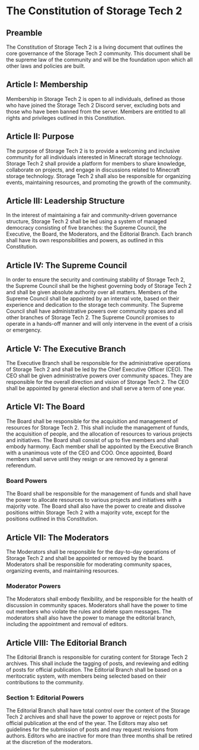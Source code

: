 # The Constitution of Storage Tech 2

## Preamble
The Constitution of Storage Tech 2 is a living document that outlines the core governance of the Storage Tech 2 community. This document shall be the supreme law of the community and will be the foundation upon which all other laws and policies are built.

## Article I: Membership
Membership in Storage Tech 2 is open to all individuals, defined as those who have joined the Storage Tech 2 Discord server, excluding bots and those who have been banned from the server. Members are entitled to all rights and privileges outlined in this Constitution.

## Article II: Purpose
The purpose of Storage Tech 2 is to provide a welcoming and inclusive community for all individuals interested in Minecraft storage technology. Storage Tech 2 shall provide a platform for members to share knowledge, collaborate on projects, and engage in discussions related to Minecraft storage technology. Storage Tech 2 shall also be responsible for organizing events, maintaining resources, and promoting the growth of the community.

## Article III: Leadership Structure
In the interest of maintaining a fair and community-driven governance structure, Storage Tech 2 shall be led using a system of managed democracy consisting of five branches: the Supreme Council, the Executive, the Board, the Moderators, and the Editorial Branch. Each branch shall have its own responsibilities and powers, as outlined in this Constitution.


## Article IV: The Supreme Council
In order to ensure the security and continuing stability of Storage Tech 2, the Supreme Council shall be the highest governing body of Storage Tech 2 and shall be given absolute authority over all matters. Members of the Supreme Council shall be appointed by an internal vote, based on their experience and dedication to the storage tech community. The Supreme Council shall have administrative powers over community spaces and all other branches of Storage Tech 2. The Supreme Council promises to operate in a hands-off manner and will only intervene in the event of a crisis or emergency.

## Article V: The Executive Branch
The Executive Branch shall be responsible for the administrative operations of Storage Tech 2 and shall be led by the Chief Executive Officer (CEO). The CEO shall be given administrative powers over community spaces. They are responsible for the overall direction and vision of Storage Tech 2. The CEO shall be appointed by general election and shall serve a term of one year.

## Article VI: The Board
The Board shall be responsible for the acquisition and management of resources for Storage Tech 2. This shall include the management of funds, the acquisition of people, and the allocation of resources to various projects and initiatives. The Board shall consist of up to five members and shall embody harmony. Each member shall be appointed by the Executive Branch with a unanimous vote of the CEO and COO. Once appointed, Board members shall serve until they resign or are removed by a general referendum. 

### Board Powers
The Board shall be responsible for the management of funds and shall have the power to allocate resources to various projects and initiatives with a majority vote. The Board shall also have the power to create and dissolve positions within Storage Tech 2 with a majority vote, except for the positions outlined in this Constitution.

## Article VII: The Moderators
The Moderators shall be responsible for the day-to-day operations of Storage Tech 2 and shall be appointed or removed by the board. Moderators shall be responsible for moderating community spaces, organizing events, and maintaining resources.

### Moderator Powers
The Moderators shall embody flexibility, and be responsible for the health of discussion in community spaces. Moderators shall have the power to time out members who violate the rules and delete spam messages. The moderators shall also have the power to manage the editorial branch, including the appointment and removal of editors.

## Article VIII: The Editorial Branch
The Editorial Branch is responsible for curating content for Storage Tech 2 archives. This shall include the tagging of posts, and reviewing and editing of posts for official publication. The Editorial Branch shall be based on a meritocratic system, with members being selected based on their contributions to the community.

### Section 1: Editorial Powers
The Editorial Branch shall have total control over the content of the Storage Tech 2 archives and shall have the power to approve or reject posts for official publication at the end of the year. The Editors may also set guidelines for the submission of posts and may request revisions from authors. Editors who are inactive for more than three months shall be retired at the discretion of the moderators.
